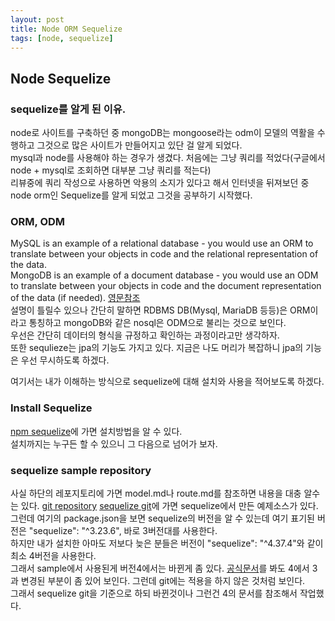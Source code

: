 ```yaml
---
layout: post
title: Node ORM Sequelize
tags: [node, sequelize]
---
```

## Node Sequelize
### sequelize를 알게 된 이유.
node로 사이트를 구축하던 중 mongoDB는 mongoose라는 odm이 모델의 역활을 수행하고 그것으로 많은 사이트가 만들어지고 있단 걸 알게 되었다.<br>
mysql과 node를 사용해야 하는 경우가 생겼다. 처음에는 그냥 쿼리를 적었다(구글에서 node + mysql로 조회하면 대부분 그냥 쿼리를 적는다)<br>
리뷰중에 쿼리 작성으로 사용하면 악용의 소지가 있다고 해서 인터넷을 뒤져보던 중 node orm인 Sequelize를 알게 되었고 그것을 공부하기 시작했다.

### ORM, ODM
MySQL is an example of a relational database - you would use an ORM to translate between your objects in code and the relational representation of the data.<br>
MongoDB is an example of a document database - you would use an ODM to translate between your objects in code and the document representation of the data (if needed).
[영문참조](https://stackoverflow.com/questions/12261866/what-is-the-difference-between-an-orm-and-an-odm)<br>
설명이 틀릴수 있으나 간단히 말하면 RDBMS DB(Mysql, MariaDB 등등)은 ORM이라고 통칭하고 mongoDB와 같은 nosql은 ODM으로 불리는 것으로 보인다.<br>
우선은 간단히 데이터의 형식을 규정하고 확인하는 과정이라고만 생각하자.<br>
또한 sequlieze는 jpa의 기능도 가지고 있다. 지금은 나도 머리가 복잡하니 jpa의 기능은 우선 무시하도록 하겠다.

여기서는 내가 이해하는 방식으로 sequelize에 대해 설치와 사용을 적어보도록 하겠다.

### Install Sequelize
[npm sequelize](https://www.npmjs.com/package/sequelize)에 가면 설치방법을 알 수 있다.<br>
설치까지는 누구든 할 수 있으니 그 다음으로 넘어가 보자.


### sequelize sample repository
사실 하단의 레포지토리에 가면 model.md나 route.md를 참조하면 내용을 대충 알수는 있다.
[git repository](https://github.com/freend/node-sequelize)
[sequelize git](https://github.com/sequelize/express-example)에 가면 sequelize에서 만든 예제소스가 있다.<br>
그런데 여기의 package.json을 보면 sequelize의 버전을 알 수 있는데 여기 표기된 버전은 "sequelize": "^3.23.6", 바로 3버전대를 사용한다.<br>
하지만 내가 설치한 아마도 저보다 늦은 분들은 버전이 "sequelize": "^4.37.4"와 같이 최소 4버전을 사용한다.<br>
그래서 sample에서 사용된게 버전4에서는 바뀐게 좀 있다. [공식문서](http://docs.sequelizejs.com/manual/installation/getting-started.html)를 봐도 4에서 3과 변경된 부분이 좀 있어 보인다. 그런데 git에는 적용을 하지 않은 것처럼 보인다.<br>
그래서 sequelize git을 기준으로 하되 바뀐것이나 그런건 4의 문서를 참조해서 작업했다.
